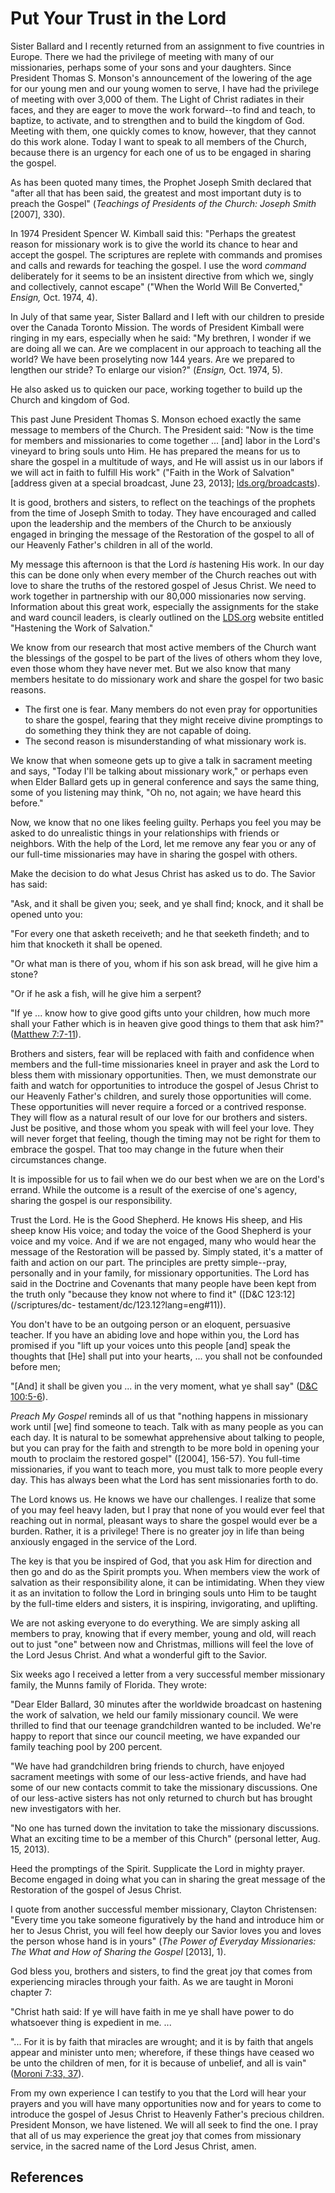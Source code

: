# Put Your Trust in the Lord

Sister Ballard and I recently returned from an assignment to five countries in
Europe. There we had the privilege of meeting with many of our missionaries,
perhaps some of your sons and your daughters. Since President Thomas S.
Monson's announcement of the lowering of the age for our young men and our
young women to serve, I have had the privilege of meeting with over 3,000 of
them. The Light of Christ radiates in their faces, and they are eager to move
the work forward--to find and teach, to baptize, to activate, and to
strengthen and to build the kingdom of God. Meeting with them, one quickly
comes to know, however, that they cannot do this work alone. Today I want to
speak to all members of the Church, because there is an urgency for each one
of us to be engaged in sharing the gospel.

As has been quoted many times, the Prophet Joseph Smith declared that "after
all that has been said, the greatest and most important duty is to preach the
Gospel" (_Teachings of Presidents of the Church: Joseph Smith_ [2007], 330).

In 1974 President Spencer W. Kimball said this: "Perhaps the greatest reason
for missionary work is to give the world its chance to hear and accept the
gospel. The scriptures are replete with commands and promises and calls and
rewards for teaching the gospel. I use the word _command_ deliberately for it
seems to be an insistent directive from which we, singly and collectively,
cannot escape" ("When the World Will Be Converted," _Ensign,_ Oct. 1974, 4).

In July of that same year, Sister Ballard and I left with our children to
preside over the Canada Toronto Mission. The words of President Kimball were
ringing in my ears, especially when he said: "My brethren, I wonder if we are
doing all we can. Are we complacent in our approach to teaching all the world?
We have been proselyting now 144 years. Are we prepared to lengthen our
stride? To enlarge our vision?" (_Ensign,_ Oct. 1974, 5).

He also asked us to quicken our pace, working together to build up the Church
and kingdom of God.

This past June President Thomas S. Monson echoed exactly the same message to
members of the Church. The President said: "Now is the time for members and
missionaries to come together ... [and] labor in the Lord's vineyard to bring
souls unto Him. He has prepared the means for us to share the gospel in a
multitude of ways, and He will assist us in our labors if we will act in faith
to fulfill His work" ("Faith in the Work of Salvation" [address given at a
special broadcast, June 23, 2013];
[lds.org/broadcasts](http://lds.org/broadcasts?lang=eng)).

It is good, brothers and sisters, to reflect on the teachings of the prophets
from the time of Joseph Smith to today. They have encouraged and called upon
the leadership and the members of the Church to be anxiously engaged in
bringing the message of the Restoration of the gospel to all of our Heavenly
Father's children in all of the world.

My message this afternoon is that the Lord _is_ hastening His work. In our day
this can be done only when every member of the Church reaches out with love to
share the truths of the restored gospel of Jesus Christ. We need to work
together in partnership with our 80,000 missionaries now serving. Information
about this great work, especially the assignments for the stake and ward
council leaders, is clearly outlined on the
[LDS.org](http://www.lds.org/training/wwlt/2013/hastening?lang=eng) website
entitled "Hastening the Work of Salvation."

We know from our research that most active members of the Church want the
blessings of the gospel to be part of the lives of others whom they love, even
those whom they have never met. But we also know that many members hesitate to
do missionary work and share the gospel for two basic reasons.

  * The first one is fear. Many members do not even pray for opportunities to share the gospel, fearing that they might receive divine promptings to do something they think they are not capable of doing. 
  * The second reason is misunderstanding of what missionary work is. 

We know that when someone gets up to give a talk in sacrament meeting and
says, "Today I'll be talking about missionary work," or perhaps even when
Elder Ballard gets up in general conference and says the same thing, some of
you listening may think, "Oh no, not again; we have heard this before."

Now, we know that no one likes feeling guilty. Perhaps you feel you may be
asked to do unrealistic things in your relationships with friends or
neighbors. With the help of the Lord, let me remove any fear you or any of our
full-time missionaries may have in sharing the gospel with others.

Make the decision to do what Jesus Christ has asked us to do. The Savior has
said:

"Ask, and it shall be given you; seek, and ye shall find; knock, and it shall
be opened unto you:

"For every one that asketh receiveth; and he that seeketh findeth; and to him
that knocketh it shall be opened.

"Or what man is there of you, whom if his son ask bread, will he give him a
stone?

"Or if he ask a fish, will he give him a serpent?

"If ye ... know how to give good gifts unto your children, how much more shall
your Father which is in heaven give good things to them that ask him?"
([Matthew 7:7-11](/scriptures/nt/matt/7.7-11?lang=eng#6)).

Brothers and sisters, fear will be replaced with faith and confidence when
members and the full-time missionaries kneel in prayer and ask the Lord to
bless them with missionary opportunities. Then, we must demonstrate our faith
and watch for opportunities to introduce the gospel of Jesus Christ to our
Heavenly Father's children, and surely those opportunities will come. These
opportunities will never require a forced or a contrived response. They will
flow as a natural result of our love for our brothers and sisters. Just be
positive, and those whom you speak with will feel your love. They will never
forget that feeling, though the timing may not be right for them to embrace
the gospel. That too may change in the future when their circumstances change.

It is impossible for us to fail when we do our best when we are on the Lord's
errand. While the outcome is a result of the exercise of one's agency, sharing
the gospel is our responsibility.

Trust the Lord. He is the Good Shepherd. He knows His sheep, and His sheep
know His voice; and today the voice of the Good Shepherd is your voice and my
voice. And if we are not engaged, many who would hear the message of the
Restoration will be passed by. Simply stated, it's a matter of faith and
action on our part. The principles are pretty simple--pray, personally and in
your family, for missionary opportunities. The Lord has said in the Doctrine
and Covenants that many people have been kept from the truth only "because
they know not where to find it" ([D&amp;C 123:12](/scriptures/dc-
testament/dc/123.12?lang=eng#11)).

You don't have to be an outgoing person or an eloquent, persuasive teacher. If
you have an abiding love and hope within you, the Lord has promised if you
"lift up your voices unto this people [and] speak the thoughts that [He] shall
put into your hearts, ... you shall not be confounded before men;

"[And] it shall be given you ... in the very moment, what ye shall say"
([D&amp;C 100:5-6](/scriptures/dc-testament/dc/100.5-6?lang=eng#4)).

_Preach My Gospel_ reminds all of us that "nothing happens in missionary work
until [we] find someone to teach. Talk with as many people as you can each
day. It is natural to be somewhat apprehensive about talking to people, but
you can pray for the faith and strength to be more bold in opening your mouth
to proclaim the restored gospel" ([2004], 156-57). You full-time missionaries,
if you want to teach more, you must talk to more people every day. This has
always been what the Lord has sent missionaries forth to do.

The Lord knows us. He knows we have our challenges. I realize that some of you
may feel heavy laden, but I pray that none of you would ever feel that
reaching out in normal, pleasant ways to share the gospel would ever be a
burden. Rather, it is a privilege! There is no greater joy in life than being
anxiously engaged in the service of the Lord.

The key is that you be inspired of God, that you ask Him for direction and
then go and do as the Spirit prompts you. When members view the work of
salvation as their responsibility alone, it can be intimidating. When they
view it as an invitation to follow the Lord in bringing souls unto Him to be
taught by the full-time elders and sisters, it is inspiring, invigorating, and
uplifting.

We are not asking everyone to do everything. We are simply asking all members
to pray, knowing that if every member, young and old, will reach out to just
"one" between now and Christmas, millions will feel the love of the Lord Jesus
Christ. And what a wonderful gift to the Savior.

Six weeks ago I received a letter from a very successful member missionary
family, the Munns family of Florida. They wrote:

"Dear Elder Ballard, 30 minutes after the worldwide broadcast on hastening the
work of salvation, we held our family missionary council. We were thrilled to
find that our teenage grandchildren wanted to be included. We're happy to
report that since our council meeting, we have expanded our family teaching
pool by 200 percent.

"We have had grandchildren bring friends to church, have enjoyed sacrament
meetings with some of our less-active friends, and have had some of our new
contacts commit to take the missionary discussions. One of our less-active
sisters has not only returned to church but has brought new investigators with
her.

"No one has turned down the invitation to take the missionary discussions.
What an exciting time to be a member of this Church" (personal letter, Aug.
15, 2013).

Heed the promptings of the Spirit. Supplicate the Lord in mighty prayer.
Become engaged in doing what you can in sharing the great message of the
Restoration of the gospel of Jesus Christ.

I quote from another successful member missionary, Clayton Christensen: "Every
time you take someone figuratively by the hand and introduce him or her to
Jesus Christ, you will feel how deeply our Savior loves you and loves the
person whose hand is in yours" (_The Power of Everyday Missionaries: The What
and How of Sharing the Gospel_ [2013], 1).

God bless you, brothers and sisters, to find the great joy that comes from
experiencing miracles through your faith. As we are taught in Moroni chapter
7:

"Christ hath said: If ye will have faith in me ye shall have power to do
whatsoever thing is expedient in me. ...

"... For it is by faith that miracles are wrought; and it is by faith that
angels appear and minister unto men; wherefore, if these things have ceased wo
be unto the children of men, for it is because of unbelief, and all is vain"
([Moroni 7:33, 37](/scriptures/bofm/moro/7.33,37?lang=eng#32)).

From my own experience I can testify to you that the Lord will hear your
prayers and you will have many opportunities now and for years to come to
introduce the gospel of Jesus Christ to Heavenly Father's precious children.
President Monson, we have listened. We will all seek to find the one. I pray
that all of us may experience the great joy that comes from missionary
service, in the sacred name of the Lord Jesus Christ, amen.

## References

